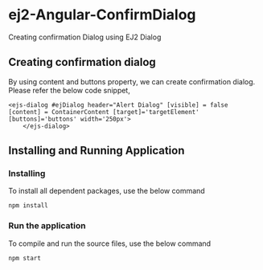 # ej2-Angular-ConfirmDialog
Creating confirmation Dialog using EJ2 Dialog

## Creating confirmation dialog

By using content and buttons property, we can create confirmation dialog. Please refer the below code snippet,
```
<ejs-dialog #ejDialog header="Alert Dialog" [visible] = false [content] = ContainerContent [target]='targetElement' [buttons]='buttons' width='250px'>
    </ejs-dialog>
```


## Installing and Running Application
### Installing

To install all dependent packages, use the below command


```
npm install
```

### Run the application

To compile and run the source files, use the below command


```
npm start
```
